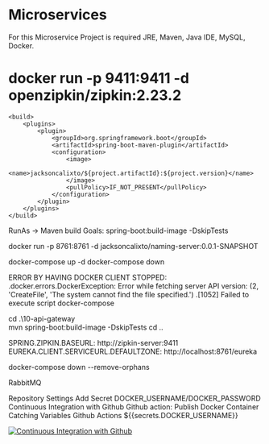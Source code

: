 # Microservices
For this Microservice Project is required JRE, Maven, Java IDE, MySQL, Docker.
# docker run -p 9411:9411 -d openzipkin/zipkin:2.23.2 

	<build>
		<plugins>
			<plugin>
				<groupId>org.springframework.boot</groupId>
				<artifactId>spring-boot-maven-plugin</artifactId>
				<configuration>
					<image>
						<name>jacksoncalixto/${project.artifactId}:${project.version}</name>
					</image>
					<pullPolicy>IF_NOT_PRESENT</pullPolicy>
				</configuration>
			</plugin>
		</plugins>
	</build>

RunAs -> Maven build
Goals: spring-boot:build-image -DskipTests

docker run -p 8761:8761 -d jacksoncalixto/naming-server:0.0.1-SNAPSHOT

docker-compose up -d
docker-compose down

ERROR BY HAVING DOCKER CLIENT STOPPED:
.docker.errors.DockerException: Error while fetching server API version: (2, 'CreateFile', 'The system cannot find the file specified.')
.[1052] Failed to execute script docker-compose

cd .\10-api-gateway\
mvn spring-boot:build-image -DskipTests
cd ..

SPRING.ZIPKIN.BASEURL: http://zipkin-server:9411
EUREKA.CLIENT.SERVICEURL.DEFAULTZONE: http://localhost:8761/eureka

docker-compose down --remove-orphans

RabbitMQ

Repository Settings Add Secret DOCKER_USERNAME/DOCKER_PASSWORD
Continuous Integration with Github
Github action: Publish Docker Container
Catching Variables Github Actions
${{secrets.DOCKER_USERNAME}}

[![Continuous Integration with Github](https://github.com/Jackson-Calixto/Microservices/actions/workflows/docker-publish.yml/badge.svg)](https://github.com/Jackson-Calixto/Microservices/actions/workflows/docker-publish.yml)

